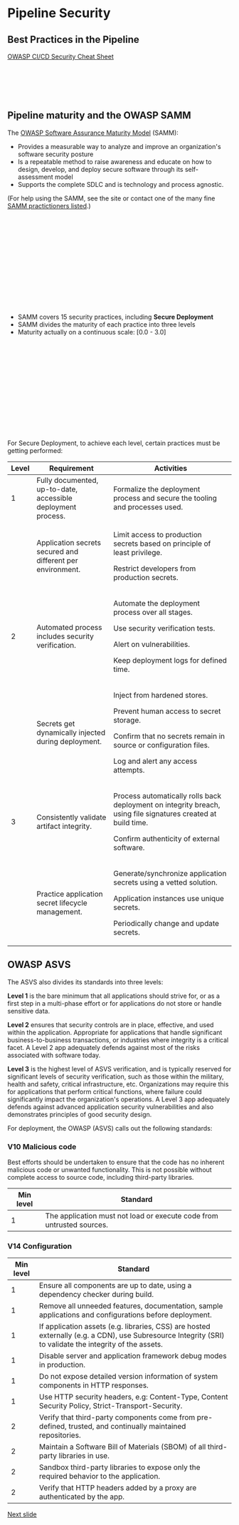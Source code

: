 # Pipeline Security

## Best Practices in the Pipeline

[OWASP CI/CD Security Cheat Sheet](https://cheatsheetseries.owasp.org/cheatsheets/CI_CD_Security_Cheat_Sheet.html)

<br /><br /><br /><br />

## Pipeline maturity and the OWASP SAMM

The [OWASP Software Assurance Maturity Model](https://owaspsamm.org) (SAMM):

* Provides a measurable way to analyze and improve an organization's software security posture
* Is a repeatable method to raise awareness and educate on how to design, develop, and deploy secure software through its self-assessment model
* Supports the complete SDLC and is technology and process agnostic.

(For help using the SAMM, see the site or contact one of the many fine [SAMM practictioners listed](https://owaspsamm.org/practitioners).)

<br /><br /><br /><br /><br /><br /><br /><br /><br /><br /><br /><br />

* SAMM covers 15 security practices, including **Secure Deployment**
* SAMM divides the maturity of each practice into three levels
* Maturity actually on a continuous scale: [0.0 - 3.0]

<br /><br /><br /><br /><br /><br /><br /><br /><br /><br /><br /><br />

For Secure Deployment, to achieve each level, certain practices must be getting performed:

| Level | Requirement | Activities |
|--|--|--|
| 1 | Fully documented, up-to-date, accessible deployment process.  | Formalize the deployment process and secure the tooling and processes used. |
|   | Application secrets secured and different per environment. | <p> Limit access to production secrets based on principle of least privilege. <p> Restrict developers from production secrets. |
| 2 | Automated process includes security verification. | <p> Automate the deployment process over all stages. <p> Use security verification tests. <p> Alert on vulnerabilities. <p> Keep deployment logs for defined time. |
|   | Secrets get dynamically injected during deployment. | <p> Inject from hardened stores. <p> Prevent human access to secret storage. <p> Confirm that no secrets remain in source or configuration files. <p> Log and alert any access attempts. |
| 3 | Consistently validate artifact integrity. | <p> Process automatically rolls back deployment on integrity breach, using file signatures created at build time. <p> Confirm authenticity of external software. |
|   | Practice application secret lifecycle management. | <p> Generate/synchronize application secrets using a vetted solution. <p> Application instances use unique secrets. <p> Periodically change and update secrets. |


## OWASP ASVS

The ASVS also divides its standards into three levels:

**Level 1** is the bare minimum that all applications should strive for, or as a first step in a multi-phase effort or for applications do not store or handle sensitive data.

**Level 2** ensures that security controls are in place, effective, and used within the application. Appropriate for applications that handle significant business-to-business transactions, or industries where integrity is a critical facet. A Level 2 app adequately defends against most of the risks associated with software today.

**Level 3** is the highest level of ASVS verification, and is typically reserved for significant levels of security verification, such as those within the military, health and safety, critical infrastructure, etc. Organizations may require this for applications that perform critical functions, where failure could significantly impact the organization's operations. A Level 3 app adequately defends against advanced application security vulnerabilities and also demonstrates principles of good security design.

For deployment, the OWASP (ASVS) calls out the following standards:

### V10 Malicious code

Best efforts should be undertaken to ensure that the code has no inherent malicious code or unwanted functionality. This is not possible without complete access to source code, including third-party libraries.

| Min level | Standard |
|--|--|
| 1 | The application must not load or execute code from untrusted sources. |

### V14 Configuration

| Min level | Standard |
|--|--|
| 1 | Ensure all components are up to date, using a dependency checker during build. |
| 1 | Remove all unneeded features, documentation, sample applications and configurations before deployment. |
| 1 | If application assets (e.g. libraries, CSS) are hosted externally (e.g. a CDN), use Subresource Integrity (SRI) to validate the integrity of the assets. |
| 1 | Disable server and application framework debug modes in production. |
| 1 | Do not expose detailed version information of system components in HTTP responses. |
| 1 | Use HTTP security headers, e.g: Content-Type, Content Security Policy, Strict-Transport-Security. |
| 2 | Verify that third-party components come from pre-defined, trusted, and continually maintained repositories. |
| 2 | Maintain a Software Bill of Materials (SBOM) of all third-party libraries in use. |
| 2 | Sandbox third-party libraries to expose only the required behavior to the application. |
| 2 | Verify that HTTP headers added by a proxy are authenticated by the app. |


[Next slide](artifact_mgmt.md)

